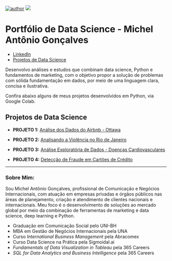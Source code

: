 [![author](https://img.shields.io/badge/author-michelgoncalves-red.svg)](https://linkedin.com/in/michel-antonio-goncalves) [![](https://img.shields.io/badge/python-3.5+-blue.svg)](https://www.python.org/downloads/release/python-365/)
# Portfólio de Data Science - Michel Antônio Gonçalves

* [LinkedIn](https://linkedin.com/in/michel-antonio-goncalves)
* [Projetos de Data Science](https://github.com/michelgoncalves/projects)

Desenvolvo análises e estudos que combinam data science, Python e fundamentos de marketing, com o objetivo propor a solução de problemas com sólida fundamentação em dados, por meio de uma linguagem clara, concisa e ilustrativa. 

Confira abaixo alguns de meus projetos desenvolvidos em Python, via Google Colab.



## Projetos de Data Science

* **PROJETO 1:**  [Análise dos Dados do Airbnb - Ottawa](https://github.com/michelgoncalves/projects/blob/master/MAG_Analisando_os_Dados_do_Airbnb_OTTAWA.ipynb)

* **PROJETO 2:** [Analisando a Violência no Rio de Janeiro](https://github.com/michelgoncalves/projects/blob/master/MAG_An%C3%A1lise_da_viol%C3%AAncia_no_Rio_de_Janeiro.ipynb)

* **PROJETO 3:** [Análise Exploratória de Dados - Doenças Cardiovasculares](https://github.com/michelgoncalves/projects/blob/master/MAG_Doen%C3%A7as_Cardiovasculares.ipynb)

* **PROJETO 4:** [Detecção de Fraude em Cartões de Crédito](https://github.com/michelgoncalves/projects/blob/master/MAG_Projeto_Detec%C3%A7%C3%A3o_de_Fraude_em_Cart%C3%B5es_de_Cr%C3%A9dito.ipynb)

---

### Sobre Mim:



Sou Michel Antônio Gonçalves, profissional de Comunicação e Negócios Internacionais, com atuação em empresas privadas e órgãos públicos nas áreas de planejamento, criação e atendimento de clientes nacionais e internacionais. Meu foco é o desenvolvimento de soluções ao mercado global por meio da combinação de ferramentas de marketing e data science, deep learning e Python.


* Graduação em Comunicação Social pelo UNI-BH
* MBA em Gestão de Negócios Internacionais pela UNA
* Curso *International Business Management* pela Abracomex 
* Curso Data Science na Prática pela Sigmoidal.ai
* *Fundamentals of Data Visualization in Tableau* pela 365 Careers 
* *SQL for Data Analytics and Business Intelligence* pela 365 Careers 
